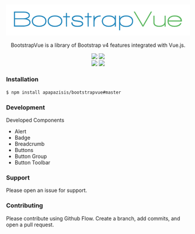 <p align="center" >
    <img src="https://github.com/apapazisis/bootstrapvue/blob/development/media/logo.jpg">
</p>

<p align="center">
    BootstrapVue is a library of Bootstrap v4 features integrated with Vue.js.
</p>

<p align="center">
    <img src="https://img.shields.io/badge/Bootstrap-4-brightgreen.svg?style=plastic">
    <img src="https://img.shields.io/badge/Vue.js-2.x-brightgreen.svg?style=plastic">
    <br>
    <img src="https://img.shields.io/npm/v/npm.svg?style=plastic">
    <img src="https://img.shields.io/badge/Webpack-3.x-blue.svg?style=plastic">
</p>

### Installation

```sh
$ npm install apapazisis/bootstrapvue#master
```

### Development

Developed Components
- Alert
- Badge
- Breadcrumb
- Buttons
- Button Group
- Button Toolbar

### Support

Please open an issue for support.

### Contributing

Please contribute using Github Flow. Create a branch, add commits, and open a pull request.